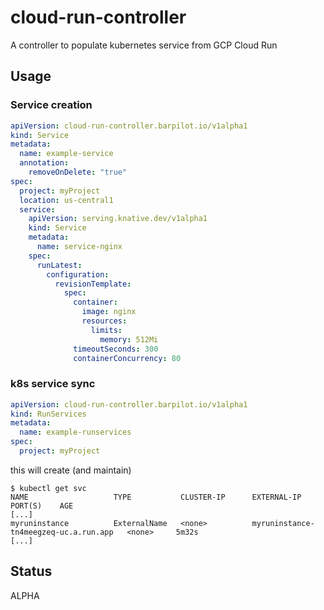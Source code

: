 # cloud-run-controller
A controller to populate kubernetes service from GCP Cloud Run

## Usage

### Service creation

```yaml
apiVersion: cloud-run-controller.barpilot.io/v1alpha1
kind: Service
metadata:
  name: example-service
  annotation:
    removeOnDelete: "true"
spec:
  project: myProject
  location: us-central1
  service:
    apiVersion: serving.knative.dev/v1alpha1
    kind: Service
    metadata:
      name: service-nginx
    spec:
      runLatest:
        configuration:
          revisionTemplate:
            spec:
              container:
                image: nginx
                resources:
                  limits:
                    memory: 512Mi
              timeoutSeconds: 300
              containerConcurrency: 80
```

### k8s service sync

```yaml
apiVersion: cloud-run-controller.barpilot.io/v1alpha1
kind: RunServices
metadata:
  name: example-runservices
spec:
  project: myProject
```

this will create (and maintain)
```
$ kubectl get svc
NAME                   TYPE           CLUSTER-IP      EXTERNAL-IP                             PORT(S)    AGE
[...]
myruninstance          ExternalName   <none>          myruninstance-tn4meegzeq-uc.a.run.app   <none>     5m32s
[...]
```

## Status

ALPHA
